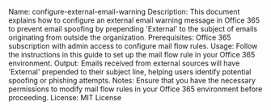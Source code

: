 Name: configure-external-email-warning
Description: This document explains how to configure an external email warning message in Office 365 to prevent email spoofing by prepending 'External' to the subject of emails originating from outside the organization.
Prerequisites: Office 365 subscription with admin access to configure mail flow rules.
Usage: Follow the instructions in this guide to set up the mail flow rule in your Office 365 environment.
Output: Emails received from external sources will have 'External' prepended to their subject line, helping users identify potential spoofing or phishing attempts.
Notes: Ensure that you have the necessary permissions to modify mail flow rules in your Office 365 environment before proceeding.
License: MIT License